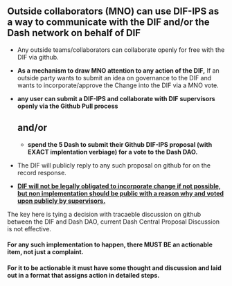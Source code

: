 ## Outside collaborators (MNO) can use DIF-IPS as a way to communicate with the DIF and/or the Dash network on behalf of DIF


* Any outside teams/collaborators can collaborate openly for free with the DIF via github.

* **As a mechanism to draw MNO attention to any action of the DIF,** If an outside party wants to submit an idea on governance to the DIF and wants to incorporate/approve the Change into the DIF via a MNO vote.

* **any user can submit a DIF-IPS and collaborate with DIF supervisors openly via the Github Pull process**

  ## and/or

  * **spend the 5 Dash to submit their Github DIF-IPS proposal (with EXACT implentation verbiage) for a vote to the Dash DAO.** 

* The DIF will publicly reply to any such proposal on github for on the record response. 

* **<u>DIF will not be legally obligated to incorporate change if not possible, but non implementation should be public with a reason why and voted upon publicly by supervisors.</u>**

The key here is tying a decision with tracaeble discussion on github between the DIF and Dash DAO, current Dash Central Proposal Discussion is not effective.


#### For any such implementation to happen, there MUST BE an actionable item, not just a complaint.

#### For it to be actionable it must have some thought and discussion and laid out in a format that assigns action in detailed steps.

